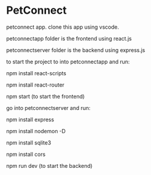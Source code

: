 # PetConnect

petconnect app. clone this app using vscode.

petconnectapp folder is the frontend using react.js 

petconnectserver folder is the backend using express.js


to start the project to into petconnectapp and run:


npm install react-scripts

npm install react-router

npm start (to start the frontend)


go into petconnectserver and run:


npm install express

npm install nodemon -D

npm install sqlite3

npm install cors

npm run dev (to start the backend)


